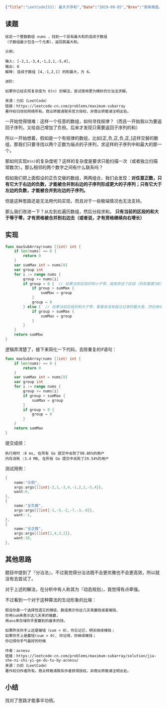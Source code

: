 ```json lw-blog-meta
{"Title":"LeetCode[53]: 最大子序和","Date":"2019-09-05","Brev":"简单难度。但是如果没有想清楚其中的规律的话，很难做。","Tags":["算法与数据结构"]}
```



## 读题

```text
给定一个整数数组 nums ，找到一个具有最大和的连续子数组
（子数组最少包含一个元素），返回其最大和。

示例:

输入: [-2,1,-3,4,-1,2,1,-5,4],
输出: 6
解释: 连续子数组 [4,-1,2,1] 的和最大，为 6。

进阶:

如果你已经实现复杂度为 O(n) 的解法，尝试使用更为精妙的分治法求解。

来源：力扣（LeetCode）
链接：https://leetcode-cn.com/problems/maximum-subarray
著作权归领扣网络所有。商业转载请联系官方授权，非商业转载请注明出处。
```

一开始觉得很难：这样一个任意的数组，如何寻找规律？（而且一开始我以为要返回子序列，又给自己增加了负担。后来才发现只需要返回子序列的和）

所以一开始想着，假如是一个有规律的数组，比如\[正,负,正,负,正,\]这样交替的数组，那我们只要寻找以两个正数为端点的子序列，求这样的子序列中和最大的那一个。

那如何实现`O(n)`的复杂度呢？这样的复杂度是要求只能扫描一次（或者独立扫描常数次）。那么相邻的两个数字之间有什么联系吗？

假如我们把上面假设的正负交替的数组，两两组合，我们会发现：**对任意正数，只有它大于右边的负数，才能被合并到右边的子序列形成更大的子序列；只有它大于左边的负数，才能被合并到左边的子序列。**

但是这种思路还是无法用代码实现，而且对于一些极端情况也无法支持。

那么我们改进一下？从左到右遍历数组，然后分段求和。
**只有当前的区段的和大于等于零，才有资格被合并到右边去（或者说，才有资格继续向右增长）**

## 实现

```go
func maxSubArray(nums []int) int {
    if len(nums) == 0 {
        return 0
    }
    var sumMax int = nums[0]
    var group int
    for i := range nums {
        group += nums[i]
        if group < 0 {  // 如果当前区段的和小于零，就放弃这个区段（将和重置为0）
            if group > sumMax {
                sumMax = group
            }
            group = 0
        } else {  // 如果当前区段的和大于零，看看有没有超过记录的最大值，然后继续向右增长
            if group > sumMax {
                sumMax = group
            }
        }
    }
    return sumMax
}
```

逻辑弄清楚了，接下来简化一下代码，去除重复的if语句：

```go
func maxSubArray(nums []int) int {
    if len(nums) == 0 {
        return 0
    }
    var sumMax int = nums[0]
    var group int
    for i := range nums {
        group += nums[i]
        if group > sumMax {
            sumMax = group
        }
        if group < 0 {
            group = 0
        }
    }
    return sumMax
}
```

提交成绩：

```text
执行用时 :8 ms, 在所有 Go 提交中击败了90.86%的用户
内存消耗 :3.4 MB, 在所有 Go 提交中击败了29.54%的用户
```

测试用例：

```go
{
    name:"示例",
    args:args{[]int{-2,1,-3,4,-1,2,1,-5,4}},
    want:6,
},
{
    name:"全负数",
    args:args{[]int{-1,-5,-2,-7,-3,-8}},
    want:-1,
},
{
    name:"全正数",
    args:args{[]int{1,4,3,2}},
    want:10,
},
```

## 其他思路

题目中提到了『分治法』，不过我觉得分治法既不会更优雅也不会更高效，所以就没有去尝试了。

对于上述的解法，在分析中有人称其为『动态规划』，我觉得有点牵强。

不过看到一个对于这种算法的生动形象的比喻：

```text
假设你是一个选择性遗忘的赌徒，数组表示你这几天来赢钱或者输钱，
你用sum来表示这几天来的输赢，
用ans来存储你手里赢到的最多的钱，

如果昨天你手上还是输钱（sum < 0），你忘记它，明天继续赌钱；
如果你手上是赢钱(sum > 0), 你记得，你继续赌钱；
你记得你手气最好的时候

作者：acnesu
链接：https://leetcode-cn.com/problems/maximum-subarray/solution/jia-she-ni-shi-yi-ge-du-tu-by-acnesu/
来源：力扣（LeetCode）
著作权归作者所有。商业转载请联系作者获得授权，非商业转载请注明出处。
```

## 小结

找对了思路才能事半功倍。
